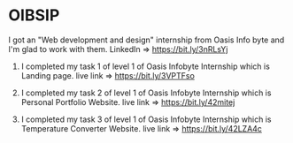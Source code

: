 # OIBSIP
I got an "Web development and design" internship from Oasis Info byte and I'm glad to work with them.
LinkedIn => https://bit.ly/3nRLsYj

1) I completed my task 1 of level 1 of Oasis Infobyte Internship which is Landing page.
live link => https://bit.ly/3VPTFso

2) I completed my task 2 of level 1 of Oasis Infobyte Internship which is Personal Portfolio Website.
live link => https://bit.ly/42mitej

3) I completed my task 3 of level 1 of Oasis Infobyte Internship which is Temperature Converter Website.
live link => https://bit.ly/42LZA4c
